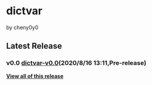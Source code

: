 # dictvar
by cheny0y0
## Latest Release
### v0.0 [dictvar-v0.0](https://github.com/144881-Studios/pymodule/releases/download/v0.0_dictvar/dictvar-v0.0.py)\(2020/8/16 13:11,Pre-release\)  
[**View all of this release**](https://github.com/144881-Studios/pymodule/releases/tag/v0.0_dictvar)
